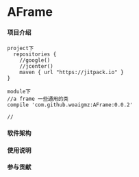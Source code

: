 # AFrame

#### 项目介绍
    project下
      repositories {
        //google()
        //jcenter()
        maven { url "https://jitpack.io" }
    }
    
    module下
    //a frame 一些通用的类
    compile 'com.github.woaigmz:AFrame:0.0.2'
    
    //


#### 软件架构


#### 使用说明


#### 参与贡献


